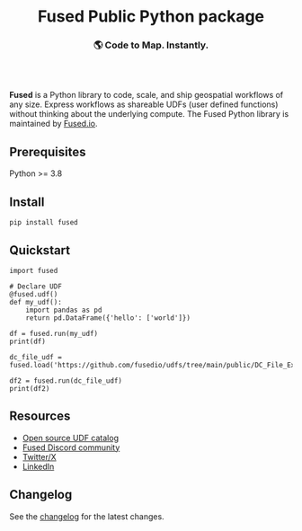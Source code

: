 <h1 align="center">
  Fused Public Python package
</h1>
<h3 align="center">
  🌎 Code to Map. Instantly.
</h3>
<br><br>

**Fused** is a Python library to code, scale, and ship geospatial workflows of any size. Express workflows as shareable UDFs (user defined functions) without thinking about the underlying compute. The Fused Python library is maintained by [Fused.io](https://fused.io).

## Prerequisites

Python >= 3.8

## Install

```
pip install fused
```

## Quickstart

```python3
import fused

# Declare UDF
@fused.udf()
def my_udf():
    import pandas as pd
    return pd.DataFrame({'hello': ['world']})

df = fused.run(my_udf)
print(df)

dc_file_udf = fused.load('https://github.com/fusedio/udfs/tree/main/public/DC_File_Example')

df2 = fused.run(dc_file_udf)
print(df2)
```

## Resources

- [Open source UDF catalog](https://github.com/fusedio/udfs/tree/main)
- [Fused Discord community](https://discord.com/invite/BxS5wMzdRk)
- [Twitter/X](https://twitter.com/Fused_io)
- [LinkedIn](https://www.linkedin.com/company/fusedio)

## Changelog
See the [changelog](https://docs.fused.io/python-sdk/changelog/) for the latest changes.
